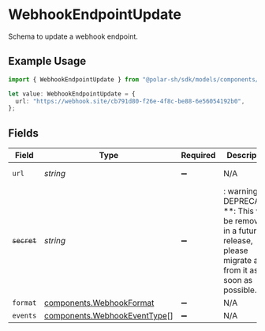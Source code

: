 # WebhookEndpointUpdate

Schema to update a webhook endpoint.

## Example Usage

```typescript
import { WebhookEndpointUpdate } from "@polar-sh/sdk/models/components/webhookendpointupdate.js";

let value: WebhookEndpointUpdate = {
  url: "https://webhook.site/cb791d80-f26e-4f8c-be88-6e56054192b0",
};
```

## Fields

| Field                                                                                                                   | Type                                                                                                                    | Required                                                                                                                | Description                                                                                                             | Example                                                                                                                 |
| ----------------------------------------------------------------------------------------------------------------------- | ----------------------------------------------------------------------------------------------------------------------- | ----------------------------------------------------------------------------------------------------------------------- | ----------------------------------------------------------------------------------------------------------------------- | ----------------------------------------------------------------------------------------------------------------------- |
| `url`                                                                                                                   | *string*                                                                                                                | :heavy_minus_sign:                                                                                                      | N/A                                                                                                                     | https://webhook.site/cb791d80-f26e-4f8c-be88-6e56054192b0                                                               |
| ~~`secret`~~                                                                                                            | *string*                                                                                                                | :heavy_minus_sign:                                                                                                      | : warning: ** DEPRECATED **: This will be removed in a future release, please migrate away from it as soon as possible. | polar_whs_ovyN6cPrTv56AApvzCaJno08SSmGJmgbWilb33N2JuK                                                                   |
| `format`                                                                                                                | [components.WebhookFormat](../../models/components/webhookformat.md)                                                    | :heavy_minus_sign:                                                                                                      | N/A                                                                                                                     |                                                                                                                         |
| `events`                                                                                                                | [components.WebhookEventType](../../models/components/webhookeventtype.md)[]                                            | :heavy_minus_sign:                                                                                                      | N/A                                                                                                                     |                                                                                                                         |